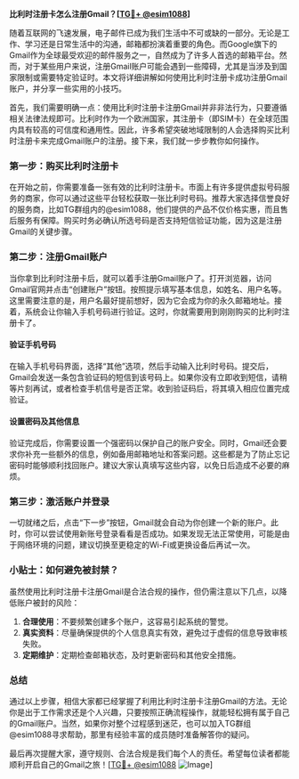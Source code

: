 **比利时注册卡怎么注册Gmail？[[TG💪+ @esim1088](https://t.me/s/esim1088)]**

随着互联网的飞速发展，电子邮件已成为我们生活中不可或缺的一部分。无论是工作、学习还是日常生活中的沟通，邮箱都扮演着重要的角色。而Google旗下的Gmail作为全球最受欢迎的邮件服务之一，自然成为了许多人首选的邮箱平台。然而，对于某些用户来说，注册Gmail账户可能会遇到一些障碍，尤其是当涉及到国家限制或需要特定验证时。本文将详细讲解如何使用比利时注册卡成功注册Gmail账户，并分享一些实用的小技巧。

首先，我们需要明确一点：使用比利时注册卡注册Gmail并非非法行为，只要遵循相关法律法规即可。比利时作为一个欧洲国家，其注册卡（即SIM卡）在全球范围内具有较高的可信度和通用性。因此，许多希望突破地域限制的人会选择购买比利时注册卡来完成Gmail账户的注册。接下来，我们就一步步教你如何操作。

### 第一步：购买比利时注册卡

在开始之前，你需要准备一张有效的比利时注册卡。市面上有许多提供虚拟号码服务的商家，你可以通过这些平台轻松获取一张比利时号码。推荐大家选择信誉良好的服务商，比如TG群组内的@esim1088，他们提供的产品不仅价格实惠，而且售后服务有保障。购买时务必确认所选号码是否支持短信验证功能，因为这是注册Gmail的关键步骤。

### 第二步：注册Gmail账户

当你拿到比利时注册卡后，就可以着手注册Gmail账户了。打开浏览器，访问Gmail官网并点击“创建账户”按钮。按照提示填写基本信息，如姓名、用户名等。这里需要注意的是，用户名最好提前想好，因为它会成为你的永久邮箱地址。接着，系统会让你输入手机号码进行验证。这时，你就需要用到刚刚购买的比利时注册卡了。

#### 验证手机号码

在输入手机号码界面，选择“其他”选项，然后手动输入比利时号码。提交后，Gmail会发送一条包含验证码的短信到该号码上。如果你没有立即收到短信，请稍等片刻再试，或者检查手机信号是否正常。收到验证码后，将其填入相应位置完成验证。

#### 设置密码及其他信息

验证完成后，你需要设置一个强密码以保护自己的账户安全。同时，Gmail还会要求你补充一些额外的信息，例如备用邮箱地址和答案问题。这些都是为了防止忘记密码时能够顺利找回账户。建议大家认真填写这些内容，以免日后造成不必要的麻烦。

### 第三步：激活账户并登录

一切就绪之后，点击“下一步”按钮，Gmail就会自动为你创建一个新的账户。此时，你可以尝试使用新账号登录看看是否成功。如果发现无法正常使用，可能是由于网络环境的问题，建议切换至更稳定的Wi-Fi或更换设备后再试一次。

### 小贴士：如何避免被封禁？

虽然使用比利时注册卡注册Gmail是合法合规的操作，但仍需注意以下几点，以降低账户被封的风险：

1. **合理使用**：不要频繁创建多个账户，这容易引起系统的警觉。
2. **真实资料**：尽量确保提供的个人信息真实有效，避免过于虚假的信息导致审核失败。
3. **定期维护**：定期检查邮箱状态，及时更新密码和其他安全措施。

### 总结

通过以上步骤，相信大家都已经掌握了利用比利时注册卡注册Gmail的方法。无论你是出于工作需求还是个人兴趣，只要按照正确流程操作，就能轻松拥有属于自己的Gmail账户。当然，如果你对整个过程感到迷茫，也可以加入TG群组@esim1088寻求帮助，那里有经验丰富的成员随时准备解答你的疑问。

最后再次提醒大家，遵守规则、合法合规是我们每个人的责任。希望每位读者都能顺利开启自己的Gmail之旅！[[TG💪+ @esim1088](https://t.me/s/esim1088) ![Image](https://i.postimg.cc/4NQfJmqS/Snipaste-2025-05-13-00-14-12.png)]